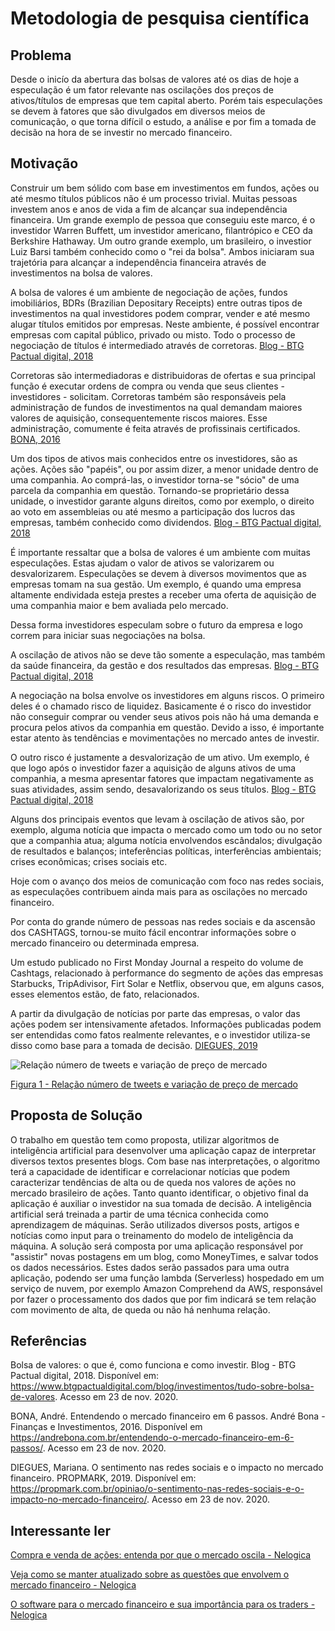 # Metodologia de pesquisa científica

## Problema
Desde o inicío da abertura das bolsas de valores até os dias de hoje a especulação é um fator relevante nas oscilações dos preços de ativos/títulos de empresas que tem capital aberto. Porém tais especulações se devem à fatores que são divulgados em diversos meios de comunicação, o que torna difícil o estudo, a análise e por fim a tomada de decisão na hora de se investir no mercado financeiro.

## Motivação

Construir um bem sólido com base em investimentos em fundos, ações ou até mesmo títulos públicos não é um processo trivial. Muitas pessoas investem anos e anos de vida a fim de alcançar sua independência financeira. Um grande exemplo de pessoa que conseguiu este marco, é o investidor Warren Buffett, um investidor americano, filantrópico e CEO da Berkshire Hathaway. Um outro grande exemplo, um brasileiro, o investior Luiz Barsi também conhecido como o "rei da bolsa". Ambos iniciaram sua trajetória para alcançar a independência financeira através de investimentos na bolsa de valores.

A bolsa de valores é um ambiente de negociação de ações, fundos imobiliários, BDRs (Brazilian Depositary Receipts) entre outras tipos de investimentos na qual investidores podem comprar, vender e até mesmo alugar títulos emitidos por empresas. Neste ambiente, é possível encontrar empresas com capital público, privado ou misto. Todo o processo de negociação de títulos é intermediado através de corretoras. [Blog - BTG Pactual digital, 2018](https://www.btgpactualdigital.com/blog/investimentos/tudo-sobre-bolsa-de-valores)

Corretoras são intermediadoras e distribuidoras de ofertas e sua principal função é executar ordens de compra ou venda que seus clientes - investidores - solicitam. Corretoras também são responsáveis pela administração de fundos de investimentos na qual demandam maiores valores de aquisição, consequentemente riscos maiores. Esse administração, comumente é feita através de profissinais certificados. [BONA, 2016](https://andrebona.com.br/entendendo-o-mercado-financeiro-em-6-passos/)

Um dos tipos de ativos mais conhecidos entre os investidores, são as ações. Ações são "papéis", ou por assim dizer, a menor unidade dentro de uma companhia. Ao comprá-las, o investidor torna-se "sócio" de uma parcela da companhia em questão. Tornando-se proprietário dessa unidade, o investidor garante alguns direitos, como por exemplo, o direito ao voto em assembleias ou até mesmo a participação dos lucros das empresas, também conhecido como dividendos. [Blog - BTG Pactual digital, 2018](https://www.btgpactualdigital.com/blog/investimentos/tudo-sobre-bolsa-de-valores)

É importante ressaltar que a bolsa de valores é um ambiente com muitas especulações. Estas ajudam o valor de ativos se valorizarem ou desvalorizarem. Especulações se devem à diversos movimentos que as empresas tomam na sua gestão. Um exemplo, é quando uma empresa altamente endividada esteja prestes a receber uma oferta de aquisição de uma companhia maior e bem avaliada pelo mercado.

Dessa forma investidores especulam sobre o futuro da empresa e logo correm para iniciar suas negociações na bolsa.

A oscilação de ativos não se deve tão somente a especulação, mas também da saúde financeira, da gestão e dos resultados das empresas. [Blog - BTG Pactual digital, 2018](https://www.btgpactualdigital.com/blog/investimentos/tudo-sobre-bolsa-de-valores)

A negociação na bolsa envolve os investidores em alguns riscos. O primeiro deles é o chamado risco de liquidez. Basicamente é o risco do investidor não conseguir comprar ou vender seus ativos pois não há uma demanda e procura pelos ativos da companhia em questão. Devido a isso, é importante estar atento às tendências e movimentações no mercado antes de investir.

O outro risco é justamente a desvalorização de um ativo. Um exemplo, é que logo após o investidor fazer a aquisição de alguns ativos de uma companhia, a mesma apresentar fatores que impactam negativamente as suas atividades, assim sendo, desavalorizando os seus títulos. [Blog - BTG Pactual digital, 2018](https://www.btgpactualdigital.com/blog/investimentos/tudo-sobre-bolsa-de-valores)

Alguns dos principais eventos que levam à oscilação de ativos são, por exemplo, alguma notícia que impacta o mercado como um todo ou no setor que a companhia atua; alguma notícia envolvendos escândalos; divulgação de resultados e balanços; inteferências políticas, interferências ambientais; crises econômicas; crises sociais etc.

Hoje com o avanço dos meios de comunicação com foco nas redes sociais, as especulações contribuem ainda mais para as oscilações no mercado financeiro.

Por conta do grande número de pessoas nas redes sociais e da ascensão dos CASHTAGS, tornou-se muito fácil encontrar informações sobre o mercado financeiro ou determinada empresa.

Um estudo publicado no First Monday Journal a respeito do volume de Cashtags, relacionado à performance do segmento de ações das empresas Starbucks, TripAdivisor, Firt Solar e Netflix, observou que, em alguns casos, esses elementos estão, de fato, relacionados.

A partir da divulgação de notícias por parte das empresas, o valor das ações podem ser intensivamente afetados. Informações publicadas podem ser entendidas como fatos realmente relevantes, e o investidor utiliza-se disso como base para a tomada de decisão. [DIEGUES, 2019](https://propmark.com.br/opiniao/o-sentimento-nas-redes-sociais-e-o-impacto-no-mercado-financeiro/)

![Relação número de tweets e variação de preço de mercado](https://i0.wp.com/assets.propmark.com.br/uploads/2019/09/dd.png?w=737&ssl=1)

[Figura 1 - Relação número de tweets e variação de preço de mercado](https://propmark.com.br/opiniao/o-sentimento-nas-redes-sociais-e-o-impacto-no-mercado-financeiro/)

## Proposta de Solução

O trabalho em questão tem como proposta, utilizar algoritmos de inteligência artificial para desenvolver uma aplicação capaz de interpretar diversos textos presentes blogs. Com base nas interpretações, o algoritmo terá a capacidade de identificar e correlacionar notícias que podem caracterizar tendências de alta ou de queda nos valores de ações no mercado brasileiro de ações. Tanto quanto identificar, o objetivo final da aplicação é auxiliar o investidor na sua tomada de decisão. A inteligência artificial será treinada a partir de uma técnica conhecida como aprendizagem de máquinas. Serão utilizados diversos posts, artigos e notícias como input para o treinamento do modelo de inteligência da máquina. A solução será composta por uma aplicação responsável por "assistir" novas postagens em um blog, como MoneyTimes, e salvar todos os dados necessários. Estes dados serão passados para uma outra aplicação, podendo ser uma função lambda (Serverless) hospedado em um serviço de nuvem, por exemplo Amazon Comprehend da AWS, responsável por fazer o processamento dos dados que por fim indicará se tem relação com movimento de alta, de queda ou não há nenhuma relação.

## Referências

Bolsa de valores: o que é, como funciona e como investir. Blog - BTG Pactual digital, 2018. Disponível em: <https://www.btgpactualdigital.com/blog/investimentos/tudo-sobre-bolsa-de-valores>. Acesso em 23 de nov. 2020.

BONA, André. Entendendo o mercado financeiro em 6 passos. André Bona - Finanças e Investimentos, 2016. Disponível em <https://andrebona.com.br/entendendo-o-mercado-financeiro-em-6-passos/>. Acesso em 23 de nov. 2020.

DIEGUES, Mariana. O sentimento nas redes sociais e o impacto no mercado financeiro. PROPMARK, 2019. Disponível em: <https://propmark.com.br/opiniao/o-sentimento-nas-redes-sociais-e-o-impacto-no-mercado-financeiro/>. Acesso em 23 de nov. 2020.

## Interessante ler

[Compra e venda de ações: entenda por que o mercado oscila - Nelogica](https://blog.nelogica.com.br/compra-e-venda-de-acoes-entenda-por-que-o-mercado-oscila-2/)

[Veja como se manter atualizado sobre as questões que envolvem o mercado financeiro - Nelogica](http://blog.nelogica.com.br/veja-como-se-manter-atualizado-sobre-as-questoes-que-envolvem-o-mercado-financeiro/)

[O software para o mercado financeiro e sua importância para os traders - Nelogica](http://blog.nelogica.com.br/o-software-para-o-mercado-financeiro-e-sua-importancia-para-os-traders/)
